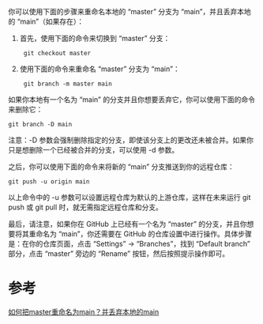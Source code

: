 你可以使用下面的步骤来重命名本地的 “master” 分支为 “main”，并且丢弃本地的 “main”（如果存在）：

1. 首先，使用下面的命令来切换到 “master” 分支：

        git checkout master

2. 使用下面的命令来重命名 “master” 分支为 “main”：

        git branch -m master main


如果你本地有一个名为 “main” 的分支并且你想要丢弃它，你可以使用下面的命令来删除它：

    git branch -D main

注意：-D 参数会强制删除指定的分支，即使该分支上的更改还未被合并。如果你只是想删除一个已经被合并的分支，可以使用 -d 参数。

之后，你可以使用下面的命令来将新的 “main” 分支推送到你的远程仓库：

    git push -u origin main

以上命令中的 -u 参数可以设置远程仓库为默认的上游仓库，这样在未来运行 git push 或 git pull 时，就无需指定远程仓库和分支。

最后，请注意，如果你在 GitHub 上已经有一个名为 “master” 的分支，并且你想要将其重命名为 “main”，你还需要在 GitHub 的仓库设置中进行操作。具体步骤是：在你的仓库页面，点击 “Settings” -> “Branches”，找到 “Default branch” 部分，点击 “master” 旁边的 “Rename” 按钮，然后按照提示操作即可。


# 参考

<a href="https://blog.csdn.net/m0_57236802/article/details/131235467">如何把master重命名为main？并丢弃本地的main</a>